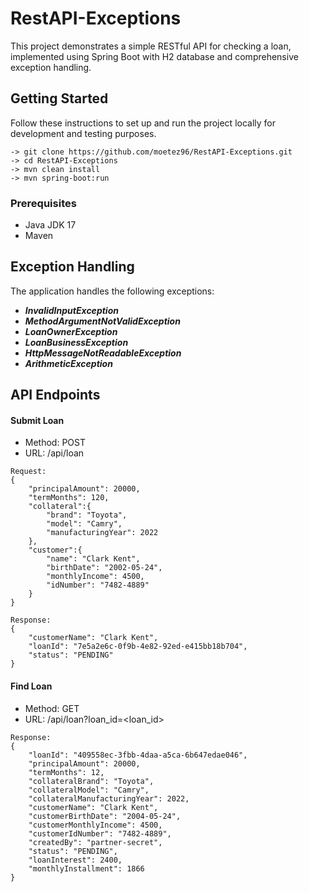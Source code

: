  # RestAPI-Exceptions

This project demonstrates a simple RESTful API for checking a loan, implemented using Spring Boot with H2 database and comprehensive exception handling.

## Getting Started

Follow these instructions to set up and run the project locally for development and testing purposes.

```
-> git clone https://github.com/moetez96/RestAPI-Exceptions.git
-> cd RestAPI-Exceptions
-> mvn clean install
-> mvn spring-boot:run
```

### Prerequisites
- Java JDK 17
- Maven

## Exception Handling
The application handles the following exceptions:
- ***InvalidInputException***
- ***MethodArgumentNotValidException***
- ***LoanOwnerException***
- ***LoanBusinessException***
- ***HttpMessageNotReadableException***
- ***ArithmeticException***

## API Endpoints
#### Submit Loan
- Method: POST
- URL: /api/loan

```
Request:
{   
    "principalAmount": 20000, 
    "termMonths": 120,
    "collateral":{
        "brand": "Toyota",
        "model": "Camry",
        "manufacturingYear": 2022
    },
    "customer":{
        "name": "Clark Kent",
        "birthDate": "2002-05-24",
        "monthlyIncome": 4500,
        "idNumber": "7482-4889"
    }
}

Response:
{
    "customerName": "Clark Kent",
    "loanId": "7e5a2e6c-0f9b-4e82-92ed-e415bb18b704",
    "status": "PENDING"
}
```

#### Find Loan
- Method: GET
- URL: /api/loan?loan_id=<loan_id>

```
Response:
{
    "loanId": "409558ec-3fbb-4daa-a5ca-6b647edae046",
    "principalAmount": 20000,
    "termMonths": 12,
    "collateralBrand": "Toyota",
    "collateralModel": "Camry",
    "collateralManufacturingYear": 2022,
    "customerName": "Clark Kent",
    "customerBirthDate": "2004-05-24",
    "customerMonthlyIncome": 4500,
    "customerIdNumber": "7482-4889",
    "createdBy": "partner-secret",
    "status": "PENDING",
    "loanInterest": 2400,
    "monthlyInstallment": 1866
}
```
